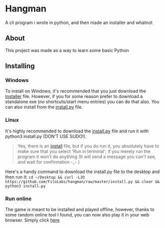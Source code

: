 # Hangman
A cli program i wrote in python, and then made an installer and whatnot
## About
This project was made as a way to learn some basic Python
## Installing
### Windows
To install on Windows, it's recommended that you just download the [Installer](https://github.com/FiloLabs/hangman/raw/master/Windows/hangman_installer.exe) file.
However, if you for some reason prefer to download a standalone exe (no shortcuts/start menu entries) you can do that also.
You can also install from the [install.py](https://github.com/FiloLabs/hangman/blob/master/install.py) file.
### Linux
It's highly recommended to download the [install.py](https://github.com/FiloLabs/hangman/blob/master/install.py) file and run it with python3 install.py (DON'T USE SUDO!).

> Yes, there is an [install](https://github.com/FiloLabs/hangman/raw/master/Linux/install) file, but if you do run it, you absolutely have to make sure that you select 'Run in terminal'; if you merely run the program it won't do anything (It will send a message you can't see, and wait for confirmation -_- )

Here's a handy command to download the install.py file to the desktop and then run it:
`cd ~/Desktop && curl -LJO https://github.com/FiloLabs/hangman/raw/master/install.py && clear && python3 install.py`

### Run online
The game is meant to be installed and played offline, however, thanks to some random online tool I found, you can now also play it in your web browser. Simply click [here](https://hangman.jvadair.repl.run)
